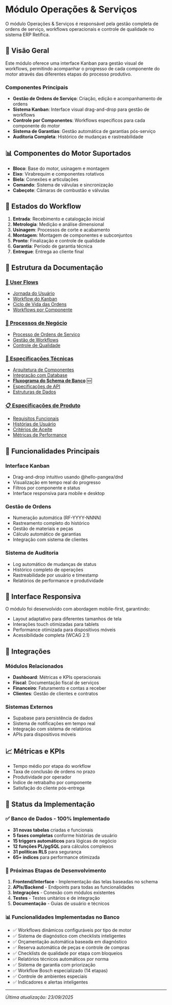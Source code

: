 # Módulo Operações & Serviços

O módulo Operações & Serviços é responsável pela gestão completa de ordens de serviço, workflows operacionais e controle de qualidade no sistema ERP Retífica.

## 🎯 Visão Geral

Este módulo oferece uma interface Kanban para gestão visual de workflows, permitindo acompanhar o progresso de cada componente do motor através das diferentes etapas do processo produtivo.

### Componentes Principais
- **Gestão de Ordens de Serviço**: Criação, edição e acompanhamento de ordens
- **Sistema Kanban**: Interface visual drag-and-drop para gestão de workflows
- **Controle por Componentes**: Workflows específicos para cada componente do motor
- **Sistema de Garantias**: Gestão automática de garantias pós-serviço
- **Auditoria Completa**: Histórico de mudanças e rastreabilidade

## 📊 Componentes do Motor Suportados

- **Bloco**: Base do motor, usinagem e montagem
- **Eixo**: Virabrequim e componentes rotativos
- **Biela**: Conexões e articulações
- **Comando**: Sistema de válvulas e sincronização
- **Cabeçote**: Câmaras de combustão e válvulas

## 🔄 Estados do Workflow

1. **Entrada**: Recebimento e catalogação inicial
2. **Metrologia**: Medição e análise dimensional
3. **Usinagem**: Processos de corte e acabamento
4. **Montagem**: Montagem de componentes e subconjuntos
5. **Pronto**: Finalização e controle de qualidade
6. **Garantia**: Período de garantia técnica
7. **Entregue**: Entrega ao cliente final

## 📁 Estrutura da Documentação

### [🚀 User Flows](./user-flows/)
- [Jornada do Usuário](./user-flows/operations-user-journey.md)
- [Workflow do Kanban](./user-flows/kanban-workflow.md)
- [Ciclo de Vida das Ordens](./user-flows/order-lifecycle.md)
- [Workflows por Componente](./user-flows/component-workflows.md)

### [💼 Processos de Negócio](./business-processes/)
- [Processo de Ordens de Serviço](./business-processes/service-order-process.md)
- [Gestão de Workflows](./business-processes/workflow-management.md)
- [Controle de Qualidade](./business-processes/quality-control.md)

### [🔧 Especificações Técnicas](./technical-specs/)
- [Arquitetura de Componentes](./technical-specs/component-architecture.md)
- [Integração com Database](./technical-specs/database-integration.md)
- [**Fluxograma do Schema de Banco**](./technical-specs/database-schema-flowchart.md) 🆕
- [Especificações de API](./technical-specs/api-specifications.md)
- [Estruturas de Dados](./technical-specs/data-structures.md)

### [📋 Especificações de Produto](./product-specs/)
- [Requisitos Funcionais](./product-specs/functional-requirements.md)
- [Histórias de Usuário](./product-specs/user-stories.md)
- [Critérios de Aceite](./product-specs/acceptance-criteria.md)
- [Métricas de Performance](./product-specs/performance-metrics.md)

## 🚀 Funcionalidades Principais

### Interface Kanban
- Drag-and-drop intuitivo usando @hello-pangea/dnd
- Visualização em tempo real do progresso
- Filtros por componente e status
- Interface responsiva para mobile e desktop

### Gestão de Ordens
- Numeração automática (RF-YYYY-NNNN)
- Rastreamento completo do histórico
- Gestão de materiais e peças
- Cálculo automático de garantias
- Integração com sistema de clientes

### Sistema de Auditoria
- Log automático de mudanças de status
- Histórico completo de operações
- Rastreabilidade por usuário e timestamp
- Relatórios de performance e produtividade

## 📱 Interface Responsiva

O módulo foi desenvolvido com abordagem mobile-first, garantindo:
- Layout adaptativo para diferentes tamanhos de tela
- Interações touch otimizadas para tablets
- Performance otimizada para dispositivos móveis
- Acessibilidade completa (WCAG 2.1)

## 🔗 Integrações

### Módulos Relacionados
- **Dashboard**: Métricas e KPIs operacionais
- **Fiscal**: Documentação fiscal de serviços
- **Financeiro**: Faturamento e contas a receber
- **Clientes**: Gestão de clientes e contratos

### Sistemas Externos
- Supabase para persistência de dados
- Sistema de notificações em tempo real
- Integração com sistema de relatórios
- APIs para dispositivos móveis

## 📈 Métricas e KPIs

- Tempo médio por etapa do workflow
- Taxa de conclusão de ordens no prazo
- Produtividade por operador
- Índice de retrabalho por componente
- Satisfação do cliente pós-entrega

## 🚀 Status da Implementação

### ✅ **Banco de Dados - 100% Implementado**
- **31 novas tabelas** criadas e funcionais
- **5 fases completas** conforme histórias de usuário
- **15 triggers automáticos** para lógicas de negócio
- **12 funções PL/pgSQL** para cálculos complexos
- **31 políticas RLS** para segurança
- **65+ índices** para performance otimizada

### 🔄 **Próximas Etapas de Desenvolvimento**
1. **Frontend/Interface** - Implementação das telas baseadas no schema
2. **APIs/Backend** - Endpoints para todas as funcionalidades
3. **Integrações** - Conexão com módulos existentes
4. **Testes** - Testes unitários e de integração
5. **Documentação** - Guias de usuário e técnicos

### 📊 **Funcionalidades Implementadas no Banco**
- ✅ Workflows dinâmicos configuráveis por tipo de motor
- ✅ Sistema de diagnóstico com checklists inteligentes
- ✅ Orçamentação automática baseada em diagnóstico
- ✅ Reserva automática de peças e controle de compras
- ✅ Checklists de qualidade por etapa com bloqueios
- ✅ Relatórios técnicos automáticos por norma
- ✅ Sistema de garantia com priorização
- ✅ Workflow Bosch especializado (14 etapas)
- ✅ Controle de ambientes especiais
- ✅ Indicadores e alertas inteligentes

---

*Última atualização: 23/09/2025*